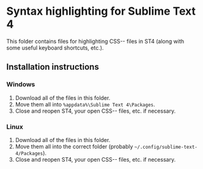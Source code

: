 # Syntax highlighting for Sublime Text 4
This folder contains files for highlighting CSS-- files in ST4 (along with some useful keyboard shortcuts, etc.).

## Installation instructions
### Windows
1. Download all of the files in this folder.
2. Move them all into `%appdata%\Sublime Text 4\Packages`.
3. Close and reopen ST4, your open CSS-- files, etc. if necessary.

### Linux
1. Download all of the files in this folder.
2. Move them all into the correct folder (probably `~/.config/sublime-text-4/Packages`).
3. Close and reopen ST4, your open CSS-- files, etc. if necessary.
